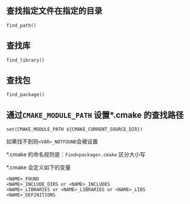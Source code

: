 ##  查找指定文件在指定的目录
``find_path()``
## 查找库
``find_library()``
## 查找包
``find_package()``
## 通过`CMAKE_MODULE_PATH` 设置*.cmake 的查找路径
```
set(CMAKE_MODULE_PATH ${CMAKE_CURRENT_SOURCE_DIR})
```
如果找不到则``<VAR>_NOTFOUND``会被设置

*.cmake 的命名规则是：`Find<package>.cmake` 区分大小写

*.cmake 会定义如下的变量
```
<NAME>_FOUND
<NAME>_INCLUDE_DIRS or <NAME>_INCLUDES
<NAME>_LIBRARIES or <NAME>_LIBRARIES or <NAME>_LIBS
<NAME>_DEFINITIONS
```

